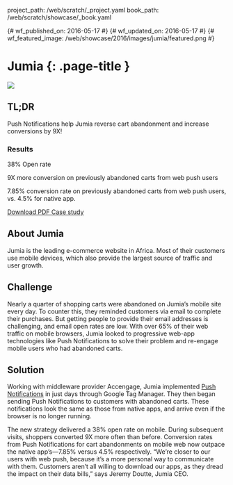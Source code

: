 project_path: /web/scratch/_project.yaml
book_path: /web/scratch/showcase/_book.yaml

{# wf_published_on: 2016-05-17 #}
{# wf_updated_on: 2016-05-17 #}
{# wf_featured_image: /web/showcase/2016/images/jumia/featured.png #}

<link rel="stylesheet" type="text/css" href="/web/scratch/showcase/showcase.css">

# Jumia {: .page-title }

<img src="/web/showcase/2016/images/jumia/jumia.png" class="attempt-right">

## TL;DR

Push Notifications help Jumia reverse cart abandonment and increase
conversions by 9X!

### Results

<span class="compare-yes"></span> 38% Open rate

<span class="compare-yes"></span> 9X more conversion on previously abandoned carts from web push users

<span class="compare-yes"></span>7.85% conversion rate on previously abandoned carts from web push users, vs. 4.5% for native app.

<a class="button button-primary" href="/web/showcase/2016/pdfs/jumia.pdf">
  Download PDF Case study
</a>

## About Jumia

Jumia is the leading e-commerce website in Africa. Most of their customers use
mobile devices, which also provide the largest source of traffic and user growth.

## Challenge

Nearly a quarter of shopping carts were abandoned on Jumia’s mobile site
every day. To counter this, they reminded customers via email to complete
their purchases. But getting people to provide their email addresses is
challenging, and email open rates are low. With over 65% of their web traffic
on mobile browsers, Jumia looked to progressive web-app technologies like
Push Notifications to solve their problem and re-engage mobile users who
had abandoned carts.

## Solution

Working with middleware provider Accengage, Jumia implemented [Push
Notifications](/web/fundamentals/getting-started/push-notifications/) in just
days through Google Tag Manager. They then began sending Push Notifications to
customers with abandoned carts. These notifications look the same as those
from native apps, and arrive even if the browser is no longer running.

The new strategy delivered a 38% open rate on mobile. During subsequent
visits, shoppers converted 9X more often than before. Conversion rates from
Push Notifications for cart abandonments on mobile web now outpace the
native app’s—7.85% versus 4.5% respectively. “We’re closer to our users with
web push, because it’s a more personal way to communicate with them.
Customers aren’t all willing to download our apps, as they dread the impact
on their data bills,” says Jeremy Doutte, Jumia CEO.
